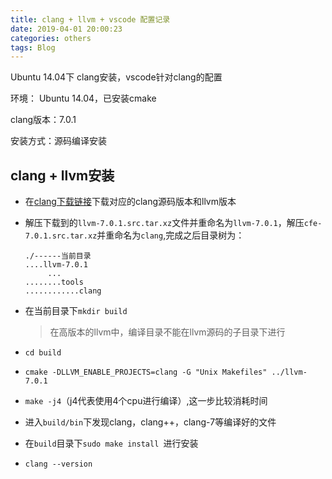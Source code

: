 ```yaml
---
title: clang + llvm + vscode 配置记录
date: 2019-04-01 20:00:23
categories: others
tags: Blog
---
```


Ubuntu 14.04下 clang安装，vscode针对clang的配置

<!--more-->

环境： Ubuntu 14.04，已安装cmake

clang版本：7.0.1

安装方式：源码编译安装

## clang + llvm安装

- 在[clang下载链接](http://releases.llvm.org/download.html)下载对应的clang源码版本和llvm版本

- 解压下载到的`llvm-7.0.1.src.tar.xz`文件并重命名为`llvm-7.0.1`，解压`cfe-7.0.1.src.tar.xz`并重命名为`clang`,完成之后目录树为：

  ```
  ./------当前目录
  ....llvm-7.0.1
       ...
  ........tools
  ............clang
  ```

- 在当前目录下`mkdir build`

  > 在高版本的llvm中，编译目录不能在llvm源码的子目录下进行

- `cd build`

- `cmake -DLLVM_ENABLE_PROJECTS=clang -G "Unix Makefiles" ../llvm-7.0.1`

- `make -j4`（j4代表使用4个cpu进行编译）,这一步比较消耗时间

- 进入`build/bin`下发现clang，clang++，clang-7等编译好的文件

- 在`build`目录下`sudo make install `进行安装

- `clang --version`

